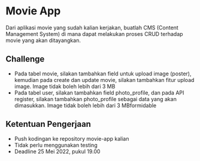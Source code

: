 # Movie App

Dari aplikasi movie yang sudah kalian kerjakan, buatlah CMS (Content Management System) di mana dapat melakukan proses CRUD terhadap movie yang akan ditayangkan.

## Challenge

- Pada tabel movie, silakan tambahkan field untuk upload image (poster), kemudian pada create dan update movie, silakan tambahkan fitur upload image. Image tidak boleh lebih dari 3 MB
- Pada tabel user, silakan tambahkan field photo_profile, dan pada API register, silakan tambahkan photo_profile sebagai data yang akan dimasukkan. Image tidak boleh lebih dari 3 MBformidable

## Ketentuan Pengerjaan

- Push kodingan ke repository movie-app kalian
- Tidak perlu menggunakan testing
- Deadline 25 Mei 2022, pukul 19.00
